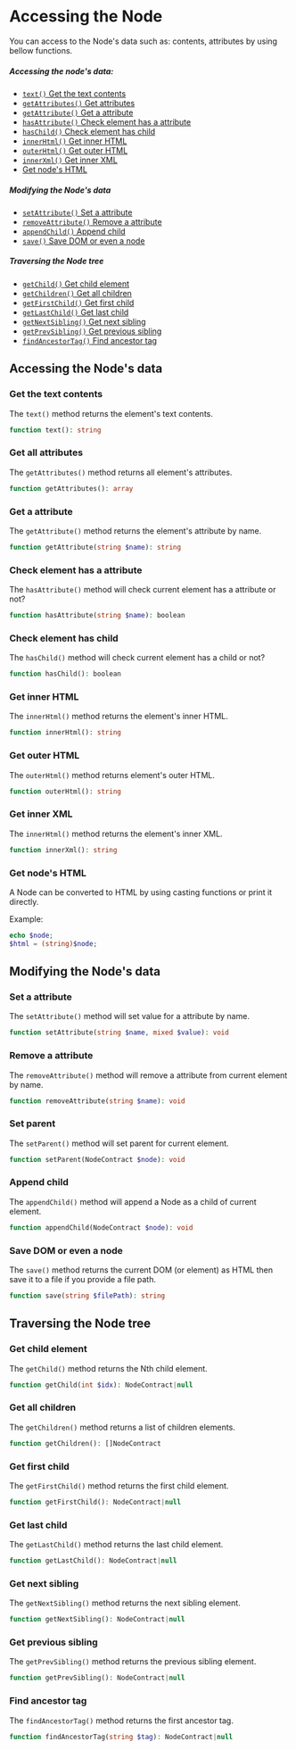 # Accessing the Node
You can access to the Node's data such as: contents, attributes by using bellow functions.

##### Accessing the node's data:

- [`text()` Get the text contents](#get-the-text-contents)
- [`getAttributes()` Get attributes](#get-all-attributes)
- [`getAttribute()` Get a attribute](#get-a-attribute)
- [`hasAttribute()` Check element has a attribute](#check-element-has-a-attribute)
- [`hasChild()` Check element has child](#check-element-has-child)
- [`innerHtml()` Get inner HTML](#get-inner-html)
- [`outerHtml()` Get outer HTML](#get-outer-html)
- [`innerXml()` Get inner XML](#get-inner-xml)
- [Get node's HTML](#get-nodes-html)

##### Modifying the Node's data
- [`setAttribute()` Set a attribute](#set-a-attribute)
- [`removeAttribute()` Remove a attribute](#remove-a-attribute)
- [`appendChild()` Append child](#append-child)
- [`save()` Save DOM or even a node](#save-dom-or-even-a-node)

##### Traversing the Node tree

- [`getChild()` Get child element](#get-child-element)
- [`getChildren()` Get all children](#get-all-children)
- [`getFirstChild()` Get first child](#get-first-child)
- [`getLastChild()` Get last child](#get-last-child)
- [`getNextSibling()` Get next sibling](#get-next-sibling)
- [`getPrevSibling()` Get previous sibling](#get-previous-sibling)
- [`findAncestorTag()` Find ancestor tag](#find-ancestor-tag)

## Accessing the Node's data
### Get the text contents

The `text()` method returns the element's text contents.

```php
function text(): string
```

### Get all attributes

The `getAttributes()` method returns all element's attributes.

```php
function getAttributes(): array
```

### Get a attribute

The `getAttribute()` method returns the element's attribute by name.

```php
function getAttribute(string $name): string
```

### Check element has a attribute

The `hasAttribute()` method will check current element has a attribute or not?

```php
function hasAttribute(string $name): boolean
```

### Check element has child

The `hasChild()` method will check current element has a child or not?

```php
function hasChild(): boolean
```

### Get inner HTML

The `innerHtml()` method returns the element's inner HTML.

```php
function innerHtml(): string
```

### Get outer HTML

The `outerHtml()` method returns element's outer HTML.

```php
function outerHtml(): string
```

### Get inner XML

The `innerHtml()` method returns the element's inner XML.

```php
function innerXml(): string
```

### Get node's HTML

A Node can be converted to HTML by using casting functions or print it directly.

Example:
```php
echo $node;
$html = (string)$node;
```


## Modifying the Node's data
### Set a attribute

The `setAttribute()` method will set value for a attribute by name.

```php
function setAttribute(string $name, mixed $value): void
```

### Remove a attribute

The `removeAttribute()` method will remove a attribute from current element by name.

```php
function removeAttribute(string $name): void
```

### Set parent

The `setParent()` method will set parent for current element.

```php
function setParent(NodeContract $node): void
```

### Append child

The `appendChild()` method will append a Node as a child of current element.

```php
function appendChild(NodeContract $node): void
```

### Save DOM or even a node

The `save()` method returns the current DOM (or element) as HTML then save it to a file if you provide a file path.

```php
function save(string $filePath): string
```


## Traversing the Node tree
### Get child element
The `getChild()` method returns the Nth child element.

```php
function getChild(int $idx): NodeContract|null
```

### Get all children
The `getChildren()` method returns a list of children elements.

```php
function getChildren(): []NodeContract
```

### Get first child
The `getFirstChild()` method returns the first child element.

```php
function getFirstChild(): NodeContract|null
```

### Get last child
The `getLastChild()` method returns the last child element.

```php
function getLastChild(): NodeContract|null
```

### Get next sibling
The `getNextSibling()` method returns the next sibling element.

```php
function getNextSibling(): NodeContract|null
```

### Get previous sibling
The `getPrevSibling()` method returns the previous sibling element.

```php
function getPrevSibling(): NodeContract|null
```

### Find ancestor tag 
The `findAncestorTag()` method returns the first ancestor tag.

```php
function findAncestorTag(string $tag): NodeContract|null
```
